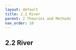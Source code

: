 ```yaml
---
layout: default
title: 2.2 River
parent: 2 Theories and Methods  
nav_order: 10 
---
```

<div class="justify-text" markdown="1">

## 2.2 River


</div>